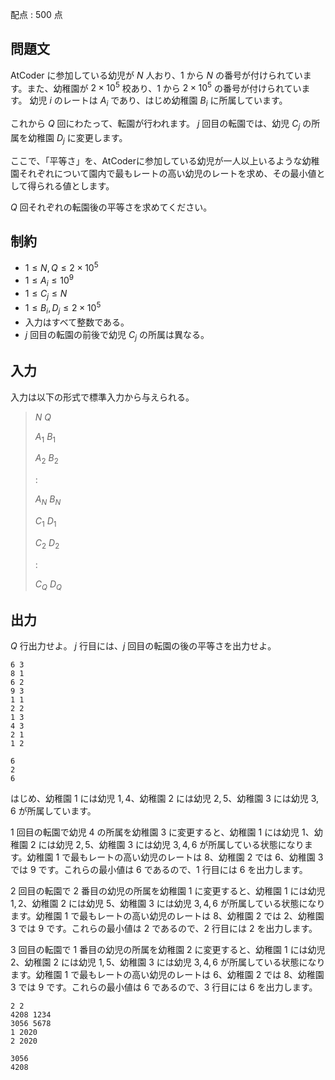 配点 : $500$ 点

## 問題文

AtCoder に参加している幼児が $N$ 人おり、$1$ から $N$ の番号が付けられています。また、幼稚園が $2\times 10^5$ 校あり、$1$ から $2\times 10^5$ の番号が付けられています。
幼児 $i$ のレートは $A_i$ であり、はじめ幼稚園 $B_i$ に所属しています。

これから $Q$ 回にわたって、転園が行われます。
$j$ 回目の転園では、幼児 $C_j$ の所属を幼稚園 $D_j$ に変更します。

ここで、「平等さ」を、AtCoderに参加している幼児が一人以上いるような幼稚園それぞれについて園内で最もレートの高い幼児のレートを求め、その最小値として得られる値とします。

$Q$ 回それぞれの転園後の平等さを求めてください。

## 制約

- $1 \leq N,Q \leq 2 \times 10^5$
- $1 \leq A_i \leq 10^9$
- $1 \leq C_j \leq N$
- $1 \leq B_i,D_j \leq 2 \times 10^5$
- 入力はすべて整数である。
- $j$ 回目の転園の前後で幼児 $C_j$ の所属は異なる。

## 入力

入力は以下の形式で標準入力から与えられる。

> $N$ $Q$
> 
> $A_1$ $B_1$
> 
> $A_2$ $B_2$
> 
> $:$
> 
> $A_N$ $B_N$
> 
> $C_1$ $D_1$
> 
> $C_2$ $D_2$
> 
> $:$
> 
> $C_Q$ $D_Q$

## 出力

$Q$ 行出力せよ。
$j$ 行目には、$j$ 回目の転園の後の平等さを出力せよ。

```input1
6 3
8 1
6 2
9 3
1 1
2 2
1 3
4 3
2 1
1 2
```

```output1
6
2
6
```

はじめ、幼稚園 $1$ には幼児 $1, 4$、幼稚園 $2$ には幼児 $2, 5$、幼稚園 $3$ には幼児 $3, 6$ が所属しています。

$1$ 回目の転園で幼児 $4$ の所属を幼稚園 $3$ に変更すると、幼稚園 $1$ には幼児 $1$、幼稚園 $2$ には幼児 $2, 5$、幼稚園 $3$ には幼児 $3, 4, 6$ が所属している状態になります。幼稚園 $1$ で最もレートの高い幼児のレートは $8$、幼稚園 $2$ では $6$、幼稚園 $3$ では $9$ です。これらの最小値は $6$ であるので、$1$ 行目には $6$ を出力します。

$2$ 回目の転園で $2$ 番目の幼児の所属を幼稚園 $1$ に変更すると、幼稚園 $1$ には幼児 $1, 2$、幼稚園 $2$ には幼児 $5$、幼稚園 $3$ には幼児 $3, 4, 6$ が所属している状態になります。幼稚園 $1$ で最もレートの高い幼児のレートは $8$、幼稚園 $2$ では $2$、幼稚園 $3$ では $9$ です。これらの最小値は $2$ であるので、$2$ 行目には $2$ を出力します。

$3$ 回目の転園で $1$ 番目の幼児の所属を幼稚園 $2$ に変更すると、幼稚園 $1$ には幼児 $2$、幼稚園 $2$ には幼児 $1, 5$、幼稚園 $3$ には幼児 $3, 4, 6$ が所属している状態になります。幼稚園 $1$ で最もレートの高い幼児のレートは $6$、幼稚園 $2$ では $8$、幼稚園 $3$ では $9$ です。これらの最小値は $6$ であるので、$3$ 行目には $6$ を出力します。

```input2
2 2
4208 1234
3056 5678
1 2020
2 2020
```

```output2
3056
4208
```